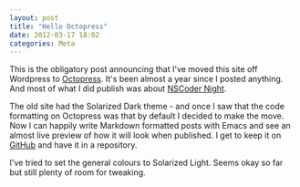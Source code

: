 ```yaml
---
layout: post
title: "Hello Octopress"
date: 2012-03-17 18:02
categories: Meta
---
```


This is the obligatory post announcing that I've moved this site off Wordpress
to [Octopress](http://Octopress.org "Octopress - The blogging framework for
hackers"). It's been almost a year since I posted anything. And most of what I
did publish was about [NSCoder Night](http://nscodernightlondon.com "NSCoder
Night London's page").

The old site had the Solarized Dark theme - and once I saw that the code
formatting on Octopress was that by default I decided to make the move. Now I
can happily write Markdown formatted posts with Emacs and see an almost live
preview of how it will look when published. I get to keep it on
[GitHub](http://github.com "GitHub") and have it in a repository.

I've tried to set the general colours to Solarized Light. Seems okay so far but
still plenty of room for tweaking.
